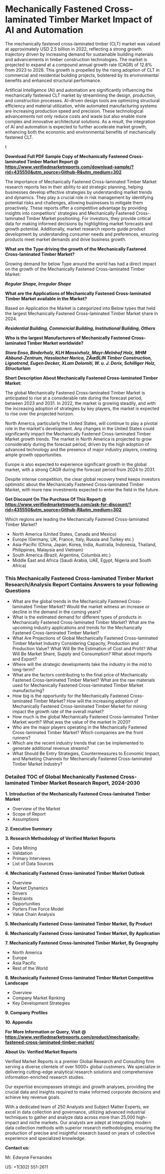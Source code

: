 <meta name="title" content="Global Mechanically Fastened Cross-laminated Timber Market Impact of AI and Automation"><meta name="description" content="The mechanically fastened cross-laminated timber (CLT) market was valued at approximately USD 2.5 billion in 2022, reflecting a strong growth trajectory driven by incr"><meta name="title" content="Mechanically Fastened Cross-laminated Timber Market Size, Share, Scope, Trends, Growth, Opportunities, Analysis, Forecast"><h1>Mechanically Fastened Cross-laminated Timber Market Impact of AI and Automation</h1><p>The mechanically fastened cross-laminated timber (CLT) market was valued at approximately USD 2.5 billion in 2022, reflecting a strong growth trajectory driven by increasing demand for sustainable building materials and advancements in timber construction technologies. The market is projected to expand at a compound annual growth rate (CAGR) of 12.8% from 2023 to 2028. This growth is propelled by the rising adoption of CLT in commercial and residential building projects, bolstered by its environmental benefits and enhanced structural performance.</p><p>Artificial Intelligence (AI) and automation are significantly influencing the mechanically fastened CLT market by streamlining the design, production, and construction processes. AI-driven design tools are optimizing structural efficiency and material utilization, while automated manufacturing systems are increasing production speed and precision. These technological advancements not only reduce costs and waste but also enable more complex and innovative architectural solutions. As a result, the integration of AI and automation is expected to further accelerate market growth, enhancing both the economic and environmental benefits of mechanically fastened CLT.</p>t</p><p id="" class=""><strong>Download Full PDF Sample Copy of Mechanically Fastened Cross-laminated Timber Market Report @ <a href="https://www.verifiedmarketreports.com/download-sample/?rid=435550&utm_source=Github-R&utm_medium=302" target="_blank">https://www.verifiedmarketreports.com/download-sample/?rid=435550&utm_source=Github-R&utm_medium=302</a></strong></p><p>The importance of&nbsp;Mechanically Fastened Cross-laminated Timber Market research reports lies in their ability to aid strategic planning, helping businesses develop effective strategies by understanding market trends and dynamics. They play a crucial role in risk management by identifying potential risks and challenges, allowing businesses to mitigate them proactively. These reports offer a competitive advantage by providing insights into competitors' strategies and Mechanically Fastened Cross-laminated Timber Market positioning. For investors, they provide critical data for making informed decisions by highlighting market forecasts and growth potential. Additionally, market research reports guide product development by understanding consumer needs and preferences, ensuring products meet market demands and drive business growth.</p><p><strong>What are the&nbsp;Type driving the growth of the Mechanically Fastened Cross-laminated Timber Market?</strong></p><p id="" class="">Growing demand for below Type around the world has had a direct impact on the growth of the Mechanically Fastened Cross-laminated Timber Market:</p><em><strong>Regular Shape, Irregular Shape</strong></em></p><strong>What are the&nbsp;Applications&nbsp;of Mechanically Fastened Cross-laminated Timber Market available in the Market?</strong></p><p id="" class="">Based on Application the Market is categorized into Below types that held the largest Mechanically Fastened Cross-laminated Timber Market share In 2024.</p><em><strong>Residential Building, Commercial Building, Institutional Building, Others</strong></em></p><strong>Who is the largest Manufacturers of Mechanically Fastened Cross-laminated Timber Market worldwide?</strong></p><p><em><strong>Stora Enso, Binderholz, KLH Massivholz, Mayr-Melnhof Holz, MHM Abbund-Zentrum, Hasslacher Norica, ZÃœBLIN Timber Construction, Lignotrend, Eugen Decker, XLam Dolomiti, W. u. J. Derix, Schilliger Holz, Structurlam</strong></em></p><p id="" class=""><strong>Short Description About Mechanically Fastened Cross-laminated Timber Market:</strong></p><p>The global Mechanically Fastened Cross-laminated Timber Market is anticipated to rise at a considerable rate during the forecast period, between 2023 and 2031. In 2022, the market is growing steadily, and with the increasing adoption of strategies by key players, the market is expected to rise over the projected horizon.</p><p>North America, particularly the United States, will continue to play a pivotal role in the market's development. Any changes in the United States could significantly impact the Mechanically Fastened Cross-laminated Timber Market growth trends. The market in North America is projected to grow considerably during the forecast period, driven by the high adoption of advanced technology and the presence of major industry players, creating ample growth opportunities.</p><p>Europe is also expected to experience significant growth in the global market, with a strong CAGR during the forecast period from 2024 to 2031.</p><p>Despite intense competition, the clear global recovery trend keeps investors optimistic about the Mechanically Fastened Cross-laminated Timber Market, with more new investments expected to enter the field in the future.</p><p id="" class=""><strong>Get Discount On The Purchase Of This Report @ <a href="https://www.verifiedmarketreports.com/ask-for-discount/?rid=435550&utm_source=Github-R&utm_medium=302" target="_blank">https://www.verifiedmarketreports.com/ask-for-discount/?rid=435550&utm_source=Github-R&utm_medium=302</a></strong></p>Which regions are leading the Mechanically Fastened Cross-laminated Timber Market?</p><ul><li>North America (United States, Canada and Mexico)</li><li>Europe (Germany, UK, France, Italy, Russia and Turkey etc.)</li><li>Asia-Pacific (China, Japan, Korea, India, Australia, Indonesia, Thailand, Philippines, Malaysia and Vietnam)</li><li>South America (Brazil, Argentina, Columbia etc.)</li><li>Middle East and Africa (Saudi Arabia, UAE, Egypt, Nigeria and South Africa)</li></ul><h3 id="" class="">This Mechanically Fastened Cross-laminated Timber Market Research/Analysis Report Contains Answers to your following Questions</h3><ul><li>What are the global trends in the Mechanically Fastened Cross-laminated Timber Market? Would the market witness an increase or decline in the demand in the coming years?</li><li>What is the estimated demand for different types of products in Mechanically Fastened Cross-laminated Timber Market? What are the upcoming industry applications and trends for the Mechanically Fastened Cross-laminated Timber Market?</li><li>What Are Projections of Global Mechanically Fastened Cross-laminated Timber Market Industry Considering Capacity, Production and Production Value? What Will Be the Estimation of Cost and Profit? What Will Be Market Share, Supply and Consumption? What about imports and Export?</li><li>Where will the strategic developments take the industry in the mid to long-term?</li><li>What are the factors contributing to the final price of Mechanically Fastened Cross-laminated Timber Market? What are the raw materials used for Mechanically Fastened Cross-laminated Timber Market manufacturing?</li><li>How big is the opportunity for the Mechanically Fastened Cross-laminated Timber Market? How will the increasing adoption of Mechanically Fastened Cross-laminated Timber Market for mining impact the growth rate of the overall market?</li><li>How much is the global Mechanically Fastened Cross-laminated Timber Market worth? What was the value of the market In 2020?</li><li>Who are the major players operating in the Mechanically Fastened Cross-laminated Timber Market? Which companies are the front runners?</li><li>Which are the recent industry trends that can be implemented to generate additional revenue streams?</li><li>What Should Be Entry Strategies, Countermeasures to Economic Impact, and Marketing Channels for Mechanically Fastened Cross-laminated Timber Market Industry?</li></ul><h3 id="" class="">Detailed TOC of Global Mechanically Fastened Cross-laminated Timber Market Research Report, 2024-2030</h3><p id="" class=""><strong>1. Introduction of the Mechanically Fastened Cross-laminated Timber Market</strong></p><ul><li>Overview of the Market</li><li>Scope of Report</li><li>Assumptions</li></ul><p id="" class=""><strong>2. Executive Summary</strong></p><p id="" class=""><strong>3. Research Methodology of Verified Market Reports</strong></p><ul><li>Data Mining</li><li>Validation</li><li>Primary Interviews</li><li>List of Data Sources</li></ul><p id="" class=""><strong>4. Mechanically Fastened Cross-laminated Timber Market Outlook</strong></p><ul><li>Overview</li><li>Market Dynamics</li><li>Drivers</li><li>Restraints</li><li>Opportunities</li><li>Porters Five Force Model</li><li>Value Chain Analysis</li></ul><p id="" class=""><strong>5. Mechanically Fastened Cross-laminated Timber Market, By Product</strong></p><p id="" class=""><strong>6. Mechanically Fastened Cross-laminated Timber Market, By Application</strong></p><p id="" class=""><strong>7. Mechanically Fastened Cross-laminated Timber Market, By Geography</strong></p><ul><li>North America</li><li>Europe</li><li>Asia Pacific</li><li>Rest of the World</li></ul><p id="" class=""><strong>8. Mechanically Fastened Cross-laminated Timber Market Competitive Landscape</strong></p><ul><li>Overview</li><li>Company Market Ranking</li><li>Key Development Strategies</li></ul><p id="" class=""><strong>9. Company Profiles</strong></p><p id="" class=""><strong>10. Appendix</strong></p><p id="" class=""><strong>For More Information or Query, Visit @ <a href="https://www.verifiedmarketreports.com/product/mechanically-fastened-cross-laminated-timber-market/" target="_blank">https://www.verifiedmarketreports.com/product/mechanically-fastened-cross-laminated-timber-market/</a></strong></p><p id="" class=""><strong>About Us: Verified Market Reports</strong></p><p id="" class="">Verified Market Reports is a premier Global Research and Consulting firm serving a diverse clientele of over 5000+ global customers. We specialize in delivering cutting-edge analytical research solutions and comprehensive information-enriched research studies.</p><p id="" class="">Our expertise encompasses strategic and growth analyses, providing the crucial data and insights required to make informed corporate decisions and achieve key revenue goals.</p><p id="" class="">With a dedicated team of 250 Analysts and Subject Matter Experts, we excel in data collection and governance, utilizing advanced industrial techniques to gather and analyze data across more than 25,000 high-impact and niche markets. Our analysts are adept at integrating modern data collection methods with superior research methodologies, ensuring the production of precise and insightful research based on years of collective experience and specialized knowledge.</p><p id="" class=""><strong>Contact us:</strong></p><p id="" class="">Mr. Edwyne Fernandes</p><p id="" class="">US: +1(302) 551-2611</p>